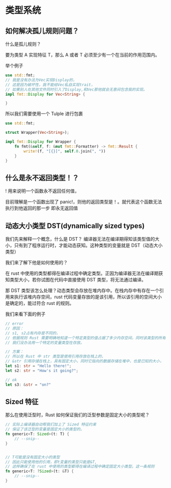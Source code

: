 # 类型系统

## 如何解决孤儿规则问题？

什么是孤儿规则？

要为类型 A 实现特征 T，那么 A 或者 T 必须至少有一个在当前的作用范围内。

举个例子

```rust
use std::fmt;
// 我是没有办法为Vec实现Display的，
// 这是因为破坏性，我不能给Vec私自实现trait，
// 如果别人在其他文件同时引入了Display,和Vec那他就会无意间包含我的实现。
impl fmt::Display for Vec<String> {

}
```

所以我们需要使用一个 Tulple 进行包裹

```rust
use std::fmt;

struct Wrapper(Vec<String>);

impl fmt::Display for Wrapper {
    fn fmt(&self, f: &mut fmt::Formatter) -> fmt::Result {
        write!(f, "[{}]", self.0.join(", "))
    }
}
```

## 什么是永不返回类型！？

! 用来说明一个函数永不返回任何值，

目前理解是一个函数出现了 panic!，则他的返回类型是！。就代表这个函数无法执行到他返回的那一步
即永无返回值

## 动态大小类型 DST(dynamically sized types)

我们先来解释一个概念，什么是 DST？
编译器无法在编译期得知该类型值的大小，只有到了程序运行时，才能动态获知。这种类型的变量就是 DST（动态大小类型）

我们来了解下他是如何使用的？

在 rust 中使用的类型都得在编译过程中确定类型。正因为编译器无法在编译期获知类型大小，若你试图在代码中直接使用 DST 类型，将无法通过编译。

那 DST 类型该怎么处理？动态类型会存放在堆内存中。在栈内存中有存在一个引用来执行该堆内存空间，rust 代码变量存放的是该引用，所以该引用的空间大小是确定的，能过符合 rust 的规则。

我们来看下面的例子

```rust
// error
// 原因：
// s1, s2占有内存是不同的，
// 依据规则 Rust 需要明确地知道一个特定类型的值占据了多少内存空间，同时该类型的所有值都必须使用相同大小的内存。
// 我们没办法用一个特定的变量类型在存放。

// 方案：
// 所以在 Rust 中 str 类型是使用引用存放在栈上的，
// &str 引用存储在栈上，具有固定大小，同时它指向的数据存储在堆中，也是已知的大小，
let s1: str = "Hello there!";
let s2: str = "How's it going?";

// ok
let s3: &str = "on?"
```

## Sized 特征

那么在使用泛型时，Rust 如何保证我们的泛型参数是固定大小的类型呢？

```rust
// 实际上编译器自动帮我们加上了 Sized 特征约束
// 保证了该泛型的变量是固定大小的类型的。
fn generic<T: Sized>(t: T) {
    // --snip--
}


// T可能是没有固定大小的类型
// 因此只能使用他的引用，即t变量的类型只能是&T,
// 这样确保了在 rust 中使用的类型都得在编译过程中确定固定大小类型。这一条规则
fn generic<T: ?Sized>(t: &T) {
    // --snip--
}

```
